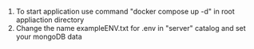 1. To start application use command "docker compose up -d" in root appliaction directory
2. Change the name exampleENV.txt for .env in "server" catalog and set your mongoDB data